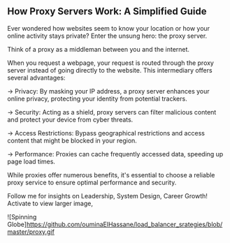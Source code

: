 ## How Proxy Servers Work: A Simplified Guide

Ever wondered how websites seem to know your location or how your online activity stays private? Enter the unsung hero: the proxy server.

Think of a proxy as a middleman between you and the internet. 

When you request a webpage, your request is routed through the proxy server instead of going directly to the website. This intermediary offers several advantages:

→ Privacy: By masking your IP address, a proxy server enhances your online privacy, protecting your identity from potential trackers.

→ Security: Acting as a shield, proxy servers can filter malicious content and protect your device from cyber threats.

→ Access Restrictions: Bypass geographical restrictions and access content that might be blocked in your region.

→ Performance: Proxies can cache frequently accessed data, speeding up page load times.

While proxies offer numerous benefits, it's essential to choose a reliable proxy service to ensure optimal performance and security.

Follow me for insights on Leadership, System Design, Career Growth!
Activate to view larger image,


![Spinning Globe]https://github.com/ouminaElHassane/load_balancer_srategies/blob/master/proxy.gif
